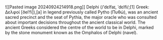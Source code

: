 ![[Pasted image 20240924214918.png]]
Delphi (/ˈdɛlfaɪ, ˈdɛlfi/;[1] Greek: Δελφοί [ðelˈfi]),[a] in legend previously called Pytho (Πυθώ), was an ancient sacred precinct and the seat of Pythia, the major oracle who was consulted about important decisions throughout the ancient classical world. The ancient Greeks considered the centre of the world to be in Delphi, marked by the stone monument known as the Omphalos of Delphi (navel).
